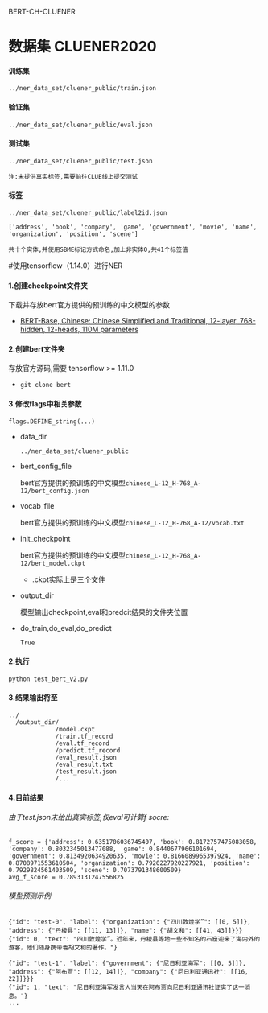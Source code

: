 BERT-CH-CLUENER

# 数据集  CLUENER2020
#### 训练集

`../ner_data_set/cluener_public/train.json`

#### 验证集

`../ner_data_set/cluener_public/eval.json`

#### 测试集

`../ner_data_set/cluener_public/test.json`

    注:未提供真实标签,需要前往CLUE线上提交测试

#### 标签
`../ner_data_set/cluener_public/label2id.json`

    ['address', 'book', 'company', 'game', 'government', 'movie', 'name', 'organization', 'position', 'scene']
    
    共十个实体,并使用SBME标记方式命名,加上非实体O,共41个标签值

#使用tensorflow（1.14.0）进行NER
#### 1.创建checkpoint文件夹
下载并存放bert官方提供的预训练的中文模型的参数
*   [BERT-Base, Chinese: Chinese Simplified and Traditional, 12-layer, 768-hidden, 12-heads, 110M parameters](https://storage.googleapis.com/bert_models/2018_11_03/chinese_L-12_H-768_A-12.zip)

#### 2.创建bert文件夹
存放官方源码,需要 tensorflow >= 1.11.0
*   `git clone bert`
#### 3.修改flags中相关参数
`flags.DEFINE_string(...)`
*   data_dir

    `../ner_data_set/cluener_public`
*   bert_config_file

    bert官方提供的预训练的中文模型`chinese_L-12_H-768_A-12/bert_config.json`
*   vocab_file

    bert官方提供的预训练的中文模型`chinese_L-12_H-768_A-12/vocab.txt`
*   init_checkpoint

    bert官方提供的预训练的中文模型`chinese_L-12_H-768_A-12/bert_model.ckpt`
    * .ckpt实际上是三个文件
*   output_dir

    模型输出checkpoint,eval和predcit结果的文件夹位置
*   do_train,do_eval,do_predict

    `True`

#### 2.执行

   `python test_bert_v2.py`

#### 3.结果输出将至
    ../
      /output_dir/
                 /model.ckpt
                 /train.tf_record
                 /eval.tf_record
                 /predict.tf_record
                 /eval_result.json
                 /eval_result.txt
                 /test_result.json
                 /...
                   

####  4.目前结果
###### 由于test.json未给出真实标签,仅eval可计算f socre:

    f_score = {'address': 0.6351706036745407, 'book': 0.8172757475083058, 'company': 0.8032345013477088, 'game': 0.8440677966101694, 'government': 0.8134920634920635, 'movie': 0.8166089965397924, 'name': 0.8708971553610504, 'organization': 0.7920227920227921, 'position': 0.7929824561403509, 'scene': 0.7073791348600509}
    avg_f_score = 0.7893131247556825
    
###### 模型预测示例
    {"id": "test-0", "label": {"organization": {"四川敦煌学”": [[0, 5]]}, "address": {"丹棱县": [[11, 13]]}, "name": {"胡文和": [[41, 43]]}}}
    {"id": 0, "text": "四川敦煌学”。近年来，丹棱县等地一些不知名的石窟迎来了海内外的游客，他们随身携带着胡文和的著作。"}
    
    {"id": "test-1", "label": {"government": {"尼日利亚海军": [[0, 5]]}, "address": {"阿布贾": [[12, 14]]}, "company": {"尼日利亚通讯社": [[16, 22]]}}}
    {"id": 1, "text": "尼日利亚海军发言人当天在阿布贾向尼日利亚通讯社证实了这一消息。"}
    ...
